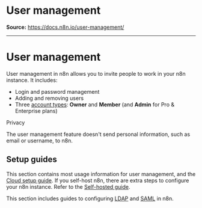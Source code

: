 # User management

**Source:** https://docs.n8n.io/user-management/

---

# User management

User management in n8n allows you to invite people to work in your n8n instance. It includes:

- Login and password management
- Adding and removing users
- Three [account types](account-types/): **Owner** and **Member** (and **Admin** for Pro & Enterprise plans)

Privacy

The user management feature doesn't send personal information, such as email or username, to n8n.

## Setup guides

This section contains most usage information for user management, and the [Cloud setup guide](cloud-setup/). If you self-host n8n, there are extra steps to configure your n8n instance. Refer to the [Self-hosted guide](../hosting/configuration/user-management-self-hosted/).

This section includes guides to configuring [LDAP](ldap/) and [SAML](saml/) in n8n.
